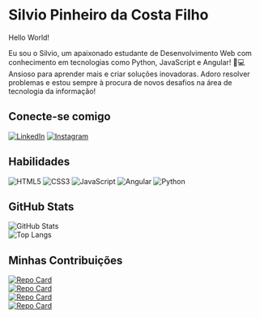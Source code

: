 # Silvio Pinheiro da Costa Filho  
Hello World!  

Eu sou o Silvio, um apaixonado estudante de Desenvolvimento Web com conhecimento em tecnologias como Python, JavaScript e Angular! 🚀💻  
Ansioso para aprender mais e criar soluções inovadoras. Adoro resolver problemas e estou sempre à procura de novos desafios na área de tecnologia da informação!  

## Conecte-se comigo  
[![LinkedIn](https://img.shields.io/badge/LinkedIn-000?style=for-the-badge&logo=linkedin&logoColor=0E76A8)](https://www.linkedin.com/in/silviofilho98/)
[![Instagram](https://img.shields.io/badge/Instagram-000?style=for-the-badge&logo=instagram)](https://www.instagram.com/silvio_pinheiro98/)  

## Habilidades  
![HTML5](https://img.shields.io/badge/HTML5-000?style=for-the-badge&logo=html5)
![CSS3](https://img.shields.io/badge/CSS3-000?style=for-the-badge&logo=css3&logoColor=264CE4)
![JavaScript](https://img.shields.io/badge/JavaScript-000?style=for-the-badge&logo=javascript)
![Angular](https://img.shields.io/badge/Angular-000?style=for-the-badge&logo=angular&logoColor=C3002F)
![Python](https://img.shields.io/badge/Python-000?style=for-the-badge&logo=python&logoColor=3776AB)

## GitHub Stats  
![GitHub Stats](https://github-readme-stats.vercel.app/api?username=Silviop301&theme=transparent&bg_color=000&border_color=30A3DC&show_icons=true&icon_color=30A3DC&title_color=E94D5F&text_color=FFF)  
![Top Langs](https://github-readme-stats-git-masterrstaa-rickstaa.vercel.app/api/top-langs/?username=Silviop301&layout=compact&bg_color=000&border_color=30A3DC&title_color=E94D5F&text_color=FFF)  

## Minhas Contribuições  
[![Repo Card](https://github-readme-stats.vercel.app/api/pin/?username=Silviop301&repo=ISF&bg_color=000&border_color=30A3DC&show_icons=true&icon_color=30A3DC&title_color=E94D5F&text_color=FFF)](https://github.com/Silviop301/ISF)  
[![Repo Card](https://github-readme-stats.vercel.app/api/pin/?username=Silviop301&repo=js-developer-pokedex&bg_color=000&border_color=30A3DC&show_icons=true&icon_color=30A3DC&title_color=E94D5F&text_color=FFF)](https://github.com/Silviop301/js-developer-pokedex)  
[![Repo Card](https://github-readme-stats.vercel.app/api/pin/?username=Silviop301&repo=hash_and_encrypt_tool&bg_color=000&border_color=30A3DC&show_icons=true&icon_color=30A3DC&title_color=E94D5F&text_color=FFF)](https://github.com/Silviop301/hash_and_encrypt_tool)  
[![Repo Card](https://github-readme-stats.vercel.app/api/pin/?username=Silviop301&repo=NetworkMonitor&bg_color=000&border_color=30A3DC&show_icons=true&icon_color=30A3DC&title_color=E94D5F&text_color=FFF)](https://github.com/Silviop301/NetworkMonitor)  


